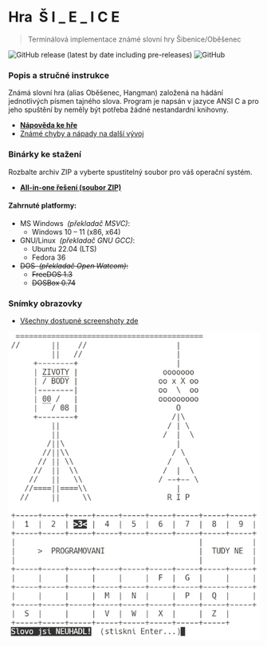 # Hra&nbsp;&nbsp;Š I _ E _ I C E

> Terminálová implementace známé slovní hry Šibenice/Oběšenec

![GitHub release (latest by date including pre-releases)](https://img.shields.io/github/v/release/ma-ta/hra-sibenice?include_prereleases)
![GitHub](https://img.shields.io/github/license/ma-ta/hra-sibenice)

### Popis a stručné instrukce
Známá slovní hra (alias Oběšenec, Hangman) založená na hádání jednotlivých písmen tajného slova.
Program je napsán v jazyce ANSI C a pro jeho spuštění by neměly být potřeba žádné nestandardní knihovny.

- **[Nápověda ke hře](/materialy/napoveda.txt)**
- [Známé chyby a nápady na další vývoj](materialy/poznamky.txt)


### Binárky ke stažení

Rozbalte archiv ZIP a vyberte spustitelný soubor pro váš operační systém.

- **[All-in-one řešení (soubor ZIP)](//github.com/ma-ta/hra-sibenice/releases/download/v0.0.1/sibenice_0.0.1_bin.zip)**


#### Zahrnuté platformy:
- MS Windows&nbsp;&nbsp;*(překladač MSVC)*:
  - Windows 10 &ndash; 11 (x86, x64)
- GNU/Linux&nbsp;&nbsp;*(překladač GNU GCC)*:
  - Ubuntu 22.04 (LTS)
  - Fedora 36
- ~~DOS&nbsp;&nbsp;*(překladač Open Watcom)*:~~
  - ~~FreeDOS 1.3~~
  - ~~DOSBox 0.74~~


### Snímky obrazovky

- [Všechny dostupné screenshoty zde](/screenshoty)

![Šibenice 0.0.1](/screenshoty/screenshot_0.0.1-uni.webp)
